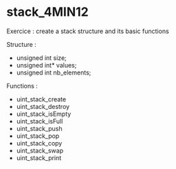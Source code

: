 # stack_4MIN12
Exercice : create a stack structure and its basic functions

Structure :
* unsigned int size;
* unsigned int* values;
* unsigned int nb_elements;

Functions : 
* uint_stack_create
* uint_stack_destroy
* uint_stack_isEmpty
* uint_stack_isFull
* uint_stack_push
* uint_stack_pop
* uint_stack_copy
* uint_stack_swap
* uint_stack_print

